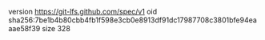 version https://git-lfs.github.com/spec/v1
oid sha256:7be1b4b80cbb4fb1f598e3cb0e8913df91dc17987708c3801bfe94eaaae58f39
size 328
